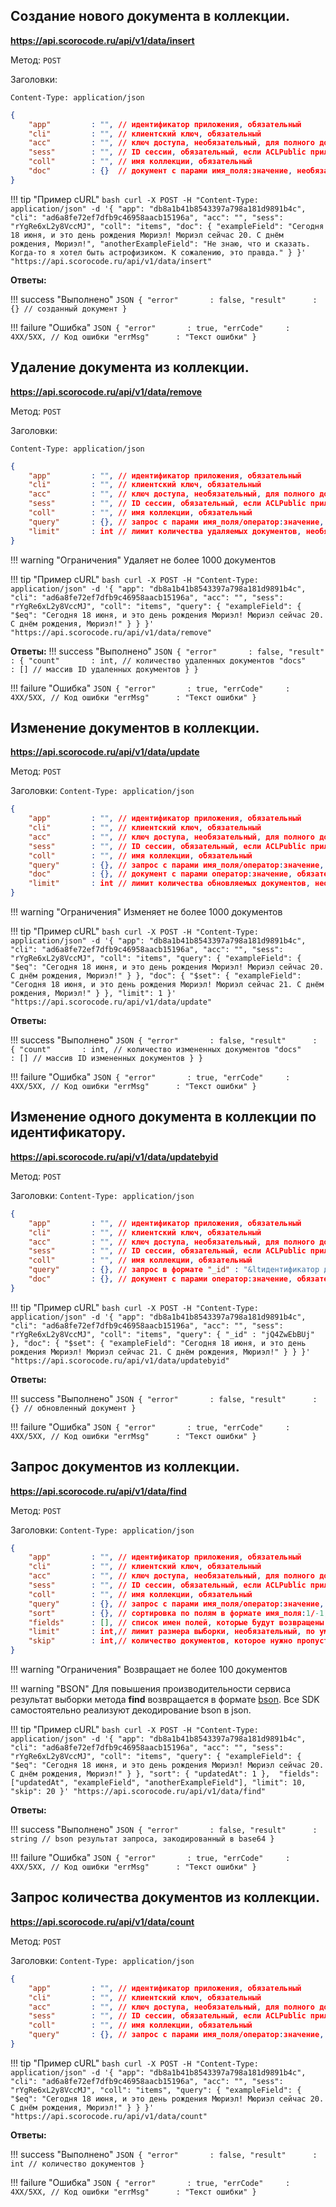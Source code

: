## Создание нового документа в коллекции.

**https://api.scorocode.ru/api/v1/data/insert**

Метод: `POST`

Заголовки:

`Content-Type: application/json`

```JSON
{
    "app"         : "", // идентификатор приложения, обязательный
    "cli"         : "", // клиентский ключ, обязательный
    "acc"         : "", // ключ доступа, необязательный, для полного доступа masterKey
    "sess"        : "", // ID сессии, обязательный, если ACLPublic приложения на операцию == false и acc != masterKey
    "coll"        : "", // имя коллекции, обязательный
    "doc"         : {}  // документ с парами имя_поля:значение, необязательный
}
```

!!! tip "Пример cURL"
    ```bash
    curl -X POST -H "Content-Type: application/json" -d '{
        "app": "db8a1b41b8543397a798a181d9891b4c",
        "cli": "ad6a8fe72ef7dfb9c46958aacb15196a",
        "acc": "",
        "sess": "rYgRe6xL2y8VccMJ",
        "coll": "items",
        "doc": {
            "exampleField": "Сегодня 18 июня, и это день рождения Мюриэл! Мюриэл сейчас 20. С днём рождения, Мюриэл!",
            "anotherExampleField": "Не знаю, что и сказать. Когда-то я хотел быть астрофизиком. К сожалению, это правда."
        }
    }' "https://api.scorocode.ru/api/v1/data/insert"
    ```

**Ответы:**

!!! success "Выполнено"
    ```JSON
    {
        "error"       : false,
        "result"      : {} // созданный документ
    }
    ```

!!! failure "Ошибка"
    ```JSON
    {
        "error"       : true,
        "errCode"     : 4XX/5XX, // Код ошибки
        "errMsg"      : "Текст ошибки"
    }
    ```

## Удаление документа из коллекции.

**https://api.scorocode.ru/api/v1/data/remove**

Метод: `POST`

Заголовки:

`Content-Type: application/json`

```JSON
{
    "app"         : "", // идентификатор приложения, обязательный
    "cli"         : "", // клиентский ключ, обязательный
    "acc"         : "", // ключ доступа, необязательный, для полного доступа masterKey
    "sess"        : "", // ID сессии, обязательный, если ACLPublic приложения на операцию == false и acc != masterKey
    "coll"        : "", // имя коллекции, обязательный
    "query"       : {}, // запрос с парами имя_поля/оператор:значение, необязательный
    "limit"       : int // лимит количества удаляемых документов, необязательный, если не указан, то удалятся первые 1000 документов
}
```

!!! warning "Ограничения" 
    Удаляет не более 1000 документов

!!! tip "Пример cURL"
    ```bash
    curl -X POST -H "Content-Type: application/json" -d '{
        "app": "db8a1b41b8543397a798a181d9891b4c",
        "cli": "ad6a8fe72ef7dfb9c46958aacb15196a",
        "acc": "",
        "sess": "rYgRe6xL2y8VccMJ",
        "coll": "items",
        "query": {
            "exampleField": { 
                "$eq": "Сегодня 18 июня, и это день рождения Мюриэл! Мюриэл сейчас 20. С днём рождения, Мюриэл!"
            }
        }
    }' "https://api.scorocode.ru/api/v1/data/remove"
    ```

**Ответы:**
!!! success "Выполнено"
    ```JSON
    {
        "error"       : false,
        "result"      : {
            "count"       : int, // количество удаленных документов
            "docs"        : [] // массив ID удаленных документов
        }
    }
    ```

!!! failure "Ошибка"
    ```JSON
    {
        "error"       : true,
        "errCode"     : 4XX/5XX, // Код ошибки
        "errMsg"      : "Текст ошибки"
    }
    ```

## Изменение документов в коллекции.

**https://api.scorocode.ru/api/v1/data/update**

Метод: `POST`

Заголовки: `Content-Type: application/json`

```JSON
{
    "app"         : "", // идентификатор приложения, обязательный
    "cli"         : "", // клиентский ключ, обязательный
    "acc"         : "", // ключ доступа, необязательный, для полного доступа masterKey
    "sess"        : "", // ID сессии, обязательный, если ACLPublic приложения на операцию == false и acc != masterKey
    "coll"        : "", // имя коллекции, обязательный
    "query"       : {}, // запрос с парами имя_поля/оператор:значение, необязательный
    "doc"         : {}, // документ с парами оператор:значение, обязательный
    "limit"       : int // лимит количества обновляемых документов, необязательный, если не указан, то обновятся первые 1000 документов
}
```

!!! warning "Ограничения" 
    Изменяет не более 1000 документов

!!! tip "Пример cURL"
    ```bash
    curl -X POST -H "Content-Type: application/json" -d '{
        "app": "db8a1b41b8543397a798a181d9891b4c",
        "cli": "ad6a8fe72ef7dfb9c46958aacb15196a",
        "acc": "",
        "sess": "rYgRe6xL2y8VccMJ",
        "coll": "items",
        "query": {
            "exampleField": { 
                "$eq": "Сегодня 18 июня, и это день рождения Мюриэл! Мюриэл сейчас 20. С днём рождения, Мюриэл!"
            }
        },
         "doc": {
            "$set": {
                "exampleField": "Сегодня 18 июня, и это день рождения Мюриэл! Мюриэл сейчас 21. С днём рождения, Мюриэл!"
            }
        },
        "limit": 1
    }' "https://api.scorocode.ru/api/v1/data/update"
    ```

**Ответы:**

!!! success "Выполнено"
    ```JSON
    {
        "error"       : false,
        "result"      : {
            "count"       : int, // количество измененных документов
            "docs"        : [] // массив ID измененных документов
        }
    }
    ```

!!! failure "Ошибка"
    ```JSON
    {
        "error"       : true,
        "errCode"     : 4XX/5XX, // Код ошибки
        "errMsg"      : "Текст ошибки"
    }
    ```

##  Изменение одного документа в коллекции по идентификатору.

**https://api.scorocode.ru/api/v1/data/updatebyid**

Метод: `POST`

Заголовки: `Content-Type: application/json`

```JSON
{
    "app"         : "", // идентификатор приложения, обязательный
    "cli"         : "", // клиентский ключ, обязательный
    "acc"         : "", // ключ доступа, необязательный, для полного доступа masterKey
    "sess"        : "", // ID сессии, обязательный, если ACLPublic приложения на операцию == false и acc != masterKey
    "coll"        : "", // имя коллекции, обязательный
    "query"       : {}, // запрос в формате "_id" : "&ltидентификатор документа&gt", обязательный
    "doc"         : {}, // документ с парами оператор:значение, обязательный
}
```

!!! tip "Пример cURL"
    ```bash
    curl -X POST -H "Content-Type: application/json" -d '{
        "app": "db8a1b41b8543397a798a181d9891b4c",
        "cli": "ad6a8fe72ef7dfb9c46958aacb15196a",
        "acc": "",
        "sess": "rYgRe6xL2y8VccMJ",
        "coll": "items",
        "query": {
            "_id" : "jQ4ZwEbBUj"
        },
         "doc": {
            "$set": {
                "exampleField": "Сегодня 18 июня, и это день рождения Мюриэл! Мюриэл сейчас 21. С днём рождения, Мюриэл!"
            }
        }
    }' "https://api.scorocode.ru/api/v1/data/updatebyid"
    ```

**Ответы:**

!!! success "Выполнено"
    ```JSON
    {
        "error"       : false,
        "result"      : {} // обновленный документ
    }
    ```

!!! failure "Ошибка"
    ```JSON
    {
        "error"       : true,
        "errCode"     : 4XX/5XX, // Код ошибки
        "errMsg"      : "Текст ошибки"
    }
    ```

## Запрос документов из коллекции.

**https://api.scorocode.ru/api/v1/data/find**

Метод: `POST`

Заголовки: `Content-Type: application/json`

```JSON
{
    "app"         : "", // идентификатор приложения, обязательный
    "cli"         : "", // клиентский ключ, обязательный
    "acc"         : "", // ключ доступа, необязательный, для полного доступа masterKey
    "sess"        : "", // ID сессии, обязательный, если ACLPublic приложения на операцию == false и acc != masterKey
    "coll"        : "", // имя коллекции, обязательный
    "query"       : {}, // запрос с парами имя_поля/оператор:значение, необязательный, если пустой, то будут возвращены первые 100 документов
    "sort"        : {}, // сортировка по полям в формате имя_поля:1/-1, необязательный
    "fields"      : [], // список имен полей, которые будут возвращены в каждом документе, необязательный
    "limit"       : int,// лимит размера выборки, необязательный, по умолчанию 50
    "skip"        : int,// количество документов, которое нужно пропустить в выборке
}
```
!!! warning "Ограничения" 
    Возвращает не более 100 документов

!!! warning "BSON" 
    Для повышения производительности сервиса результат выборки метода **find** возвращается в формате [bson](https://ru.wikipedia.org/wiki/BSON). Все SDK самостоятельно реализуют декодирование bson в json.

!!! tip "Пример cURL"
    ```bash
    curl -X POST -H "Content-Type: application/json" -d '{
        "app": "db8a1b41b8543397a798a181d9891b4c",
        "cli": "ad6a8fe72ef7dfb9c46958aacb15196a",
        "acc": "",
        "sess": "rYgRe6xL2y8VccMJ",
        "coll": "items",
        "query": {
            "exampleField": { 
                "$eq": "Сегодня 18 июня, и это день рождения Мюриэл! Мюриэл сейчас 20. С днём рождения, Мюриэл!"
            }
        },
        "sort": {
            "updatedAt": 1
        }, 
        "fields": ["updatedAt", "exampleField", "anotherExampleField"],
        "limit": 10,
        "skip": 20
    }' "https://api.scorocode.ru/api/v1/data/find"
    ```

**Ответы:**

!!! success "Выполнено"
    ```JSON
    {
        "error"       : false,
        "result"      : string // bson результат запроса, закодированный в base64
    }
    ```

!!! failure "Ошибка"
    ```JSON
    {
        "error"       : true,
        "errCode"     : 4XX/5XX, // Код ошибки
        "errMsg"      : "Текст ошибки"
    }
    ```

## Запрос количества документов из коллекции.

**https://api.scorocode.ru/api/v1/data/count**

Метод: `POST`

Заголовки: `Content-Type: application/json`

```JSON
{
    "app"         : "", // идентификатор приложения, обязательный
    "cli"         : "", // клиентский ключ, обязательный
    "acc"         : "", // ключ доступа, необязательный, для полного доступа masterKey
    "sess"        : "", // ID сессии, обязательный, если ACLPublic приложения на операцию == false и acc != masterKey
    "coll"        : "", // имя коллекции, обязательный
    "query"       : {}, // запрос с парами имя_поля/оператор:значение, необязательный
}
```

!!! tip "Пример cURL"
    ```bash
    curl -X POST -H "Content-Type: application/json" -d '{
        "app": "db8a1b41b8543397a798a181d9891b4c",
        "cli": "ad6a8fe72ef7dfb9c46958aacb15196a",
        "acc": "",
        "sess": "rYgRe6xL2y8VccMJ",
        "coll": "items",
        "query": {
            "exampleField": { 
                "$eq": "Сегодня 18 июня, и это день рождения Мюриэл! Мюриэл сейчас 20. С днём рождения, Мюриэл!"
            }
        }
    }' "https://api.scorocode.ru/api/v1/data/count"
    ```

**Ответы:**

!!! success "Выполнено"
    ```JSON
    {
        "error"       : false,
        "result"      : int // количество документов
    }
    ```

!!! failure "Ошибка"
    ```JSON
    {
        "error"       : true,
        "errCode"     : 4XX/5XX, // Код ошибки
        "errMsg"      : "Текст ошибки"
    }
    ```